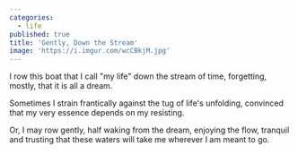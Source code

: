 ```yaml
---
categories:
  - life
published: true
title: 'Gently, Down the Stream'
image: 'https://i.imgur.com/wcCBkjM.jpg'
---
```

I row this boat
that I call "my life"
down the stream of time,
forgetting, mostly,
that it is all a dream.

Sometimes
I strain frantically
against the tug
of life's unfolding,
convinced 
that my very essence
depends on my resisting.

Or, I may row gently,
half waking from the dream,
enjoying the flow,
tranquil and trusting
that these waters will take me
wherever 
I am meant to go.
